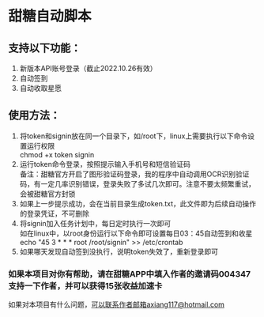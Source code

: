 # 甜糖自动脚本

## 支持以下功能：
1. 新版本API账号登录（截止2022.10.26有效）
2. 自动签到
3. 自动收取星愿

## 使用方法：
1. 将token和signin放在同一个目录下，如/root下，linux上需要执行以下命令设置运行权限  
   chmod +x token signin
2. 运行token命令登录，按照提示输入手机号和短信验证码  
   备注：甜糖官方开启了图形验证码登录，我的程序中自动调用OCR识别验证码，有一定几率识别错误，登录失败了多试几次即可。注意不要太频繁重试，会被甜糖官方封锁
3. 如果上一步提示成功，会在当前目录生成token.txt，此文件即为后续自动操作的登录凭证，不可删除
4. 将signin加入任务计划中，每日定时执行一次即可  
   如在linux中，以root身份运行以下命令即可设置每日03：45自动签到和收星  
   echo "45 3 * * * root /root/signin" >> /etc/crontab
5. 如果哪天发现自动签到没执行，说明token失效了，重新登录即可


### 如果本项目对你有帮助，请在甜糖APP中填入作者的邀请码004347支持一下作者，并可以获得15张收益加速卡


如果对本项目有什么问题，可以联系作者邮箱axiang117@hotmail.com